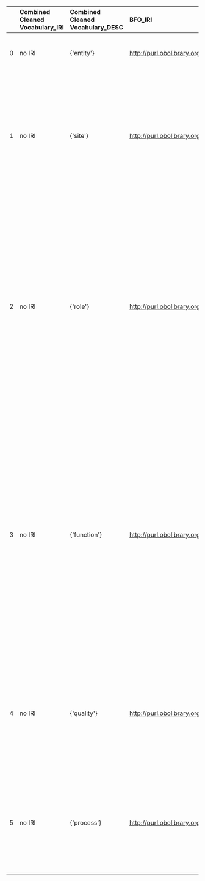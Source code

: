 |    | Combined Cleaned Vocabulary_IRI   | Combined Cleaned Vocabulary_DESC   | BFO_IRI                                    | BFO_DESC                                       | BFO_DEF                                                                                                                                                                                                                                                                                                                                                               |
|---:|:----------------------------------|:-----------------------------------|:-------------------------------------------|:-----------------------------------------------|:----------------------------------------------------------------------------------------------------------------------------------------------------------------------------------------------------------------------------------------------------------------------------------------------------------------------------------------------------------------------|
|  0 | no IRI                            | {'entity'}                         | http://purl.obolibrary.org/obo/BFO_0000001 | {'label': 'entity', 'prefLabel': 'entity'}     | ['An entity is anything that exists or has existed or will exist. [BFO]']                                                                                                                                                                                                                                                                                             |
|  1 | no IRI                            | {'site'}                           | http://purl.obolibrary.org/obo/BFO_0000029 | {'label': 'site', 'prefLabel': 'site'}         | ['B is a site means: b is a three-dimensional immaterial entity that is (partially or wholly) bounded by a material entity or it is a three-dimensional immaterial part thereof. [BFO]']                                                                                                                                                                              |
|  2 | no IRI                            | {'role'}                           | http://purl.obolibrary.org/obo/BFO_0000023 | {'label': 'role', 'prefLabel': 'role'}         | ['B is a role means: b is a realizable entity and b exists because there is some single bearer that is in some special physical, social, or institutional set of circumstances in which this bearer does not have to be and b is not such that, if it ceases to exist, then the physical make-up of the bearer is thereby changed. [BFO]']                            |
|  3 | no IRI                            | {'function'}                       | http://purl.obolibrary.org/obo/BFO_0000034 | {'label': 'function', 'prefLabel': 'function'} | ['A function is a disposition that exists in virtue of the bearer’s physical make-up and this physical make-up is something the bearer possesses because it came into being, either through evolution (in the case of natural biological entities) or through intentional design (in the case of artifacts), in order to realize processes of a certain sort. [BFO]'] |
|  4 | no IRI                            | {'quality'}                        | http://purl.obolibrary.org/obo/BFO_0000019 | {'label': 'quality', 'prefLabel': 'quality'}   | ['A quality is a specifically dependent continuant that, in contrast to roles and dispositions, does not require any further process in order to be realized. [BFO]']                                                                                                                                                                                                 |
|  5 | no IRI                            | {'process'}                        | http://purl.obolibrary.org/obo/BFO_0000015 | {'label': 'process', 'prefLabel': 'process'}   | ['p is a process if p is an occurrent that has temporal proper parts and for some time t, p specifically depends on some material entity at t. [BFO]']                                                                                                                                                                                                                |